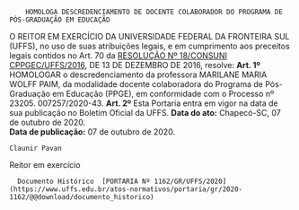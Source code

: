         HOMOLOGA DESCREDENCIAMENTO DE DOCENTE COLABORADOR DO PROGRAMA DE PÓS-GRADUAÇÃO EM EDUCAÇÃO  

 O REITOR EM EXERCÍCIO DA UNIVERSIDADE FEDERAL DA FRONTEIRA SUL (UFFS), no uso de suas atribuições legais, e em cumprimento aos preceitos legais contidos no Art. 70 da [RESOLUÇÃO Nº 18/CONSUNI CPPGEC/UFFS/2016](https://www.uffs.edu.br/atos-normativos/resolucao/consunicppgec/2016-0018), DE 13 DE DEZEMBRO DE 2016, resolve:    **Art. 1º**  HOMOLOGAR o descredenciamento da professora MARILANE MARIA WOLFF PAIM, da modalidade docente colaboradora do Programa de Pós-Graduação em Educação (PPGE), em conformidade com o Processo nº 23205. 007257/2020-43.    **Art. 2º**  Esta Portaria entra em vigor na data de sua publicação no Boletim Oficial da UFFS.        **Data do ato:** Chapecó-SC, 07 de outubro de 2020.   
 **Data de publicação:**  07 de outubro de 2020. 

    Claunir Pavan   
 Reitor em exercício 

      Documento Histórico  [PORTARIA Nº 1162/GR/UFFS/2020](https://www.uffs.edu.br/atos-normativos/portaria/gr/2020-1162/@@download/documento_historico)     
      